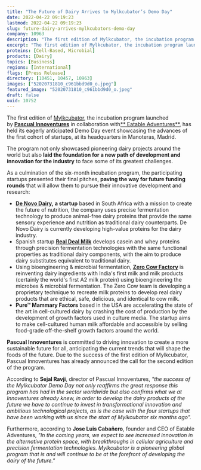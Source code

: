 ```yaml
---
title: "The Future of Dairy Arrives to Mylkcubator’s Demo Day"
date: 2022-04-22 09:19:23
lastmod: 2022-04-22 09:19:23
slug: future-dairy-arrives-mylkcubators-demo-day
company: 10963
description: "The first edition of Mylkcubator, the incubation program launched by Pascual Innoventures in collaboration with Eatable Adventures, has held its eagerly anticipated Demo Day event showcasing the advances of the first cohort of startups, at its headquarters in Manoteras, Madrid."
excerpt: "The first edition of Mylkcubator, the incubation program launched by Pascual Innoventures in collaboration with Eatable Adventures, has held its eagerly anticipated Demo Day event showcasing the advances of the first cohort of startups, at its headquarters in Manoteras, Madrid."
proteins: [Cell-Based, Microbial]
products: [Dairy]
topics: [Business]
regions: [International]
flags: [Press Release]
directory: [10451, 10457, 10963]
images: ["52020731810_c961bbd9d0_o.jpeg"]
featured_image: "52020731810_c961bbd9d0_o.jpeg"
draft: false
uuid: 10752
---
```

The first edition of [Mylkcubator](https://mylkcubator.com/), the
incubation program launched by [**Pascual
Innoventures**](https://pascualinnoventures.com/) in collaboration
with[** Eatable Adventures**](https://www.eatableadventures.com/), has
held its eagerly anticipated Demo Day event showcasing the advances of
the first cohort of startups, at its headquarters in Manoteras, Madrid.

The program not only showcased pioneering dairy projects around the
world but also **laid the foundation for a new path of development and
innovation for the industry** to face some of its greatest challenges.

As a culmination of the six-month incubation program, the participating
startups presented their final pitches, **paving the way for future
funding rounds** that will allow them to pursue their innovative
development and research:

-   **[De Novo Dairy,](https://denovodairy.com/) a startup** based in
    South Africa with a mission to create the future of nutrition, the
    company uses precise fermentation technology to produce animal-free
    dairy proteins that provide the same sensory experience and
    nutrition as traditional dairy counterparts. De Novo Dairy is
    currently developing high-value proteins for the dairy industry.
-   Spanish startup [**Real Deal
    Milk**](https://www.realdealmilk.com/) develops casein and whey
    proteins through precision fermentation technologies with the same
    functional properties as traditional dairy components, with the aim
    to produce dairy substitutes equivalent to traditional dairy.
-   Using bioengineering & microbial fermentation, [**Zero Cow
    Factory**](https://zerocowfactory.com/) is reinventing dairy
    ingredients with India's first milk and milk products (certainly the
    world's first A2 milk protein) using bioengineering the microbes &
    microbial fermentation. The Zero Cow team is developing a
    proprietary technique to recreate milk proteins to develop real
    dairy products that are ethical, safe, delicious, and identical to
    cow milk.
-   **Pure™ Mammary Factors** based in the USA are accelerating the
    state of the art in cell-cultured dairy by crashing the cost of
    production by the development of growth factors used in culture
    media. The startup aims to make cell-cultured human milk affordable
    and accessible by selling food-grade off-the-shelf growth factors
    around the world.

**Pascual Innoventures** is committed to driving innovation to create a
more sustainable future for all, anticipating the current trends that
will shape the foods of the future. Due to the success of the first
edition of Mylkcubator, Pascual Innoventures has already announced the
call for the second edition of the program.

According to **Sejal Ravji**, director of Pascual Innoventures, *"the
success of the Mylkcubator Demo Day not only reaffirms the great
response this program has had in the sector worldwide but also confirms
what we at Innoventures already knew, in order to develop the dairy
products of the future we have to continue to invest in transformational
innovation and ambitious technological projects, as is the case with the
four startups that have been working with us since the start of
Mylkcubator six months ago".*

Furthermore, according to **Jose Luis Cabañero**, founder and CEO of
Eatable Adventures, *"In the coming years, we expect to see increased
innovation in the alternative protein space, with breakthroughs in
cellular agriculture and precision fermentation technologies.
Mylkcubator is a pioneering global program that is and will continue to
be at the forefront of developing the dairy of the future."*

 

 

